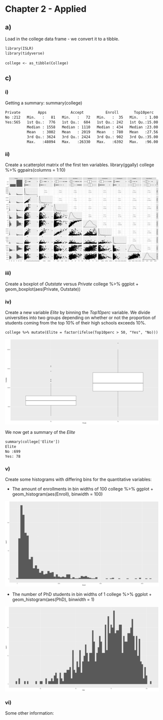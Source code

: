 # Chapter 2 - Applied

## a)

Load in the college data frame - we convert it to a tibble.

    library(ISLR)
    library(tidyverse)

    college <- as_tibble(College)

## c)

### i)

Getting a summary:
    summary(college)

    Private        Apps           Accept          Enroll       Top10perc    
    No :212   Min.   :   81   Min.   :   72   Min.   :  35   Min.   : 1.00  
 	Yes:565   1st Qu.:  776   1st Qu.:  604   1st Qu.: 242   1st Qu.:15.00  
        	  Median : 1558   Median : 1110   Median : 434   Median :23.00  
        	  Mean   : 3002   Mean   : 2019   Mean   : 780   Mean   :27.56  
        	  3rd Qu.: 3624   3rd Qu.: 2424   3rd Qu.: 902   3rd Qu.:35.00  
        	  Max.   :48094   Max.   :26330   Max.   :6392   Max.   :96.00  

### ii)

Create a scatterplot matrix of the first ten variables.	
	library(ggally)
	college %>% ggpairs(columns = 1:10)

![Scatter Plot](pairs.png)


### iii)

Create a boxplot of *Outstate* versus *Private*
    college %>% ggplot + geom_boxplot(aes(Private, Outstate))

### iv)
Create a new variable *Elite* by binning the *Top10perc* variable. We divide universities into two groups depending on whether or not the proportion of students coming from the top 10% of their high schools exceeds 10%.

	college %>% mutate(Elite = factor(ifelse(Top10perc > 50, "Yes", "No)))

![Box Plot](box.png)

We now get a summary of the *Elite* 	

	summary(college['Elite'])
	Elite    
 	No :699  
 	Yes: 78

### v)

Create some histograms with differing bins for the quantitative variables:

* The amount of enrollments in bin widths of 100
	college %>% ggplot + geom_histogram(aes(Enroll), binwidth = 100)

![Enrollment Histogram](hist_enroll.png)

* The number of PhD students in bin widths of 1
	college %>% ggplot + geom_histogram(aes(PhD), binwidth = 1)

![PhD Histogram](hist_phd.png)

### vi)

Some other information:


